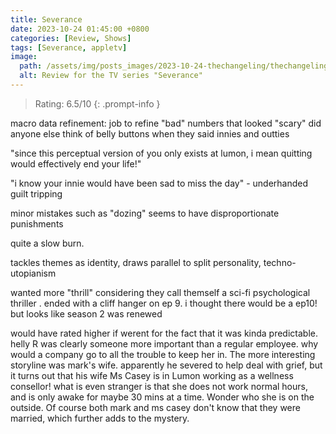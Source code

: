 ```yaml
---
title: Severance
date: 2023-10-24 01:45:00 +0800
categories: [Review, Shows]
tags: [Severance, appletv]
image:
  path: /assets/img/posts_images/2023-10-24-thechangeling/thechangeling_postcover.jpg
  alt: Review for the TV series "Severance"
---
```



> Rating: 6.5/10
{: .prompt-info }

macro data refinement: job to refine "bad" numbers that looked "scary"
did anyone else think of belly buttons when they said innies and outties

"since this perceptual version of you only exists at lumon, i mean quitting would effectively end your life!"

"i know your innie would have been sad to miss the day" - underhanded guilt tripping

minor mistakes such as "dozing" seems to have disproportionate punishments

quite a slow burn.

tackles themes as identity, draws parallel to split personality, techno-utopianism

wanted more "thrill" considering they call themself a sci-fi psychological thriller . ended with a cliff hanger on ep 9. i thought there would be a ep10! but looks like season 2 was renewed

would have rated higher if werent for the fact that it was kinda predictable. helly R was clearly someone more important than a regular employee. why would a company go to all the trouble to keep her in. The more interesting storyline was mark's wife. apparently he severed to help deal with grief, but it turns out that his wife Ms Casey is in Lumon working as a wellness consellor! what is even stranger is that she does not work normal hours, and is only awake for maybe 30 mins at a time. Wonder who she is on the outside. Of course both mark and ms casey don't know that they were married, which further adds to the mystery.